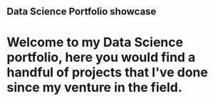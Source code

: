 ## Data Science Portfolio showcase
# Welcome to my Data Science portfolio, here you would find a handful of projects that I've done since my venture in the field.
#

